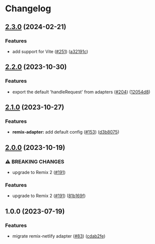 # Changelog

## [2.3.0](https://github.com/netlify/remix-compute/compare/remix-adapter-v2.2.0...remix-adapter-v2.3.0) (2024-02-21)


### Features

* add support for Vite ([#251](https://github.com/netlify/remix-compute/issues/251)) ([a32191c](https://github.com/netlify/remix-compute/commit/a32191c58525006f8ecf5cb72e662f88e229c9ad))

## [2.2.0](https://github.com/netlify/remix-compute/compare/remix-adapter-v2.1.0...remix-adapter-v2.2.0) (2023-10-30)


### Features

* export the default 'handleRequest' from adapters ([#204](https://github.com/netlify/remix-compute/issues/204)) ([12054d8](https://github.com/netlify/remix-compute/commit/12054d8f4d14d1c8942dc71c96734c0d8d09181d))

## [2.1.0](https://github.com/netlify/remix-compute/compare/remix-adapter-v2.0.0...remix-adapter-v2.1.0) (2023-10-27)


### Features

* **remix-adapter:** add default config ([#153](https://github.com/netlify/remix-compute/issues/153)) ([d3b8075](https://github.com/netlify/remix-compute/commit/d3b80756ec5b27201aa4036de13465a470b502af))

## [2.0.0](https://github.com/netlify/remix-compute/compare/remix-adapter-v1.0.0...remix-adapter-v2.0.0) (2023-10-19)


### ⚠ BREAKING CHANGES

* upgrade to Remix 2 ([#191](https://github.com/netlify/remix-compute/issues/191))

### Features

* upgrade to Remix 2 ([#191](https://github.com/netlify/remix-compute/issues/191)) ([81b169f](https://github.com/netlify/remix-compute/commit/81b169f1a796fddc7dfdc97d83ec01116fd7c3fb))

## 1.0.0 (2023-07-19)


### Features

* migrate remix-netlify adapter ([#83](https://github.com/netlify/remix-compute/issues/83)) ([cdab2fe](https://github.com/netlify/remix-compute/commit/cdab2fee553d3e9839279c62c9e26eeaf301b020))
